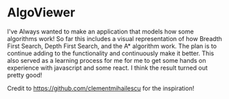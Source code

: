 # AlgoViewer

I've Always wanted to make an application that models how some algorithms work! So far this includes a visual representation of how Breadth First Search, Depth First Search, and the A* algorithm work. The plan is to continue adding to the functionality and continuously make it better.  This also served as a learning process for me for me to get some hands on experience with javascript and some react. I think the result turned out pretty good!



Credit to https://github.com/clementmihailescu for the inspiration!